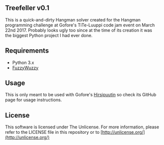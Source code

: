 ## Treefeller v0.1

This is a quick-and-dirty Hangman solver created for the Hangman programming challenge at Gofore's TiTe-Luuppi code jam event on March 22nd 2017. Probably looks ugly too since at the time of its creation it was the biggest Python project I had ever done.

## Requirements

* Python 3.x
* [FuzzyWuzzy](https://github.com/seatgeek/fuzzywuzzy)

## Usage

This is only meant to be used with Gofore's [Hirsipuutin](https://github.com/gofore/hirsipuutin) so check its GitHub page for usage instructions.

## License

This software is licensed under The Unlicense. For more information, please refer to the LICENSE file in this repository or to [http://unlicense.org/](http://unlicense.org/)
